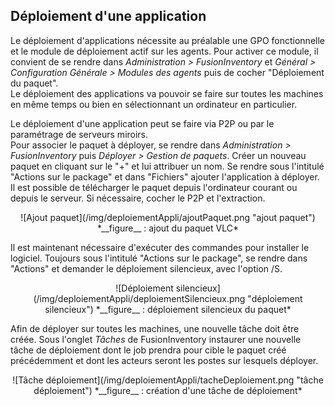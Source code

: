 ## Déploiement d'une application

Le déploiement d'applications nécessite au préalable une GPO fonctionnelle et le module de déploiement actif sur les agents. Pour activer ce module, il convient de se rendre dans *Administration > FusionInventory* et *Général > Configuration Générale > Modules des agents* puis de cocher "Déploiement du paquet".  
Le déploiement des applications va pouvoir se faire sur toutes les machines en même temps ou bien en sélectionnant un ordinateur en particulier.

Le déploiement d'une application peut se faire via P2P ou par le paramétrage de serveurs miroirs.  
Pour associer le paquet à déployer, se rendre dans *Administration > FusionInventory* puis *Déployer > Gestion de paquets*. Créer un nouveau paquet en cliquant sur le "+" et lui attribuer un nom. Se rendre sous l'intitulé "Actions sur le package" et dans "Fichiers" ajouter l'application à déployer. Il est possible de télécharger le paquet depuis l'ordinateur courant ou depuis le serveur. Si nécessaire, cocher le P2P et l'extraction.
<p align=center>
![Ajout paquet](/img/deploiementAppli/ajoutPaquet.png "ajout paquet")  
<caption>*__figure__ : ajout du paquet VLC*</caption>
</p>

Il est maintenant nécessaire d'exécuter des commandes pour installer le logiciel. Toujours sous l'intitulé "Actions sur le package", se rendre dans "Actions" et demander le déploiement silencieux, avec l'option /S.
<p align=center>
![Déploiement silencieux](/img/deploiementAppli/deploiementSilencieux.png "déploiement silencieux")  
<caption>*__figure__ : déploiement silencieux du paquet*</caption>
</p>

Afin de déployer sur toutes les machines, une nouvelle tâche doit être créée. Sous l'onglet *Tâches* de FusionInventory instaurer une nouvelle tâche de déploiement dont le job prendra pour cible le paquet créé précédemment et dont les acteurs seront les postes sur lesquels déployer.
<p align=center>
![Tâche déploiement](/img/deploiementAppli/tacheDeploiement.png "tâche déploiement")  
<caption>*__figure__ : création d'une tâche de déploiement*</caption>
</p>
